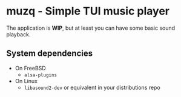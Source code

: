 # muzq - Simple TUI music player
The application is **WIP**, but at least you can have some basic sound playback.

## System dependencies
* On FreeBSD
  - `alsa-plugins`
* On Linux
  - `libasound2-dev` or equivalent in your distributions repo
